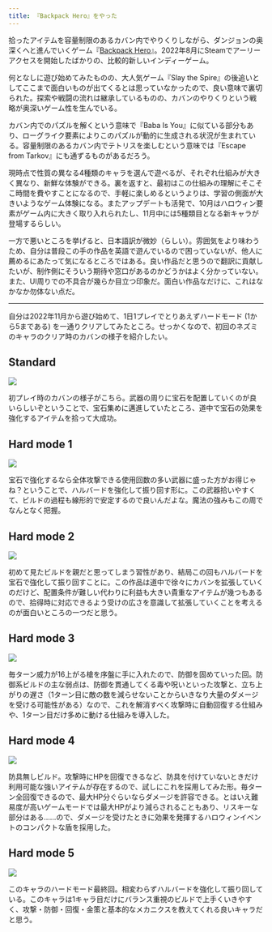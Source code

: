 ```yaml
---
title: 『Backpack Hero』をやった
---
```

拾ったアイテムを容量制限のあるカバン内でやりくりしながら、ダンジョンの奥深くへと進んでいくゲーム『[Backpack Hero](https://store.steampowered.com/app/1970580/Backpack_Hero/)』。2022年8月にSteamでアーリーアクセスを開始したばかりの、比較的新しいインディーゲーム。

何となしに遊び始めてみたものの、大人気ゲーム『Slay the Spire』の後追いとしてここまで面白いものが出てくるとは思っていなかったので、良い意味で裏切られた。探索や戦闘の流れは継承しているものの、カバンのやりくりという戦略が奥深いゲーム性を生んでいる。

カバン内でのパズルを解くという意味で『Baba Is You』に似ている部分もあり、ローグライク要素によりこのパズルが動的に生成される状況が生まれている。容量制限のあるカバン内でテトリスを楽しむという意味では『Escape from Tarkov』にも通ずるものがあるだろう。

現時点で性質の異なる4種類のキャラを選んで遊べるが、それぞれ仕組みが大きく異なり、新鮮な体験ができる。裏を返すと、最初はこの仕組みの理解にそこそこ時間を費やすことになるので、手軽に楽しめるというよりは、学習の側面が大きいようなゲーム体験になる。またアップデートも活発で、10月はハロウィン要素がゲーム内に大きく取り入れられたし、11月中には5種類目となる新キャラが登場するらしい。

一方で悪いところを挙げると、日本語訳が微妙（らしい）。雰囲気をより味わうため、自分は普段この手の作品を英語で遊んでいるので困っていないが、他人に薦めるにあたって気になるところではある。良い作品だと思うので翻訳に貢献したいが、制作側にそういう期待や窓口があるのかどうかはよく分かっていない。また、UI周りでの不具合が幾らか目立つ印象だ。面白い作品なだけに、これはなかなか勿体ない点だ。

* * *

自分は2022年11月から遊び始めて、1日1プレイでとりあえずハードモード (1から5まである) を一通りクリアしてみたところ。せっかくなので、初回のネズミのキャラのクリア時のカバンの様子を紹介したい。

Standard
--------

![](https://lh3.googleusercontent.com/docs/ADP-6oEti5_5NgLcDauL5kA9YyCu4u2L4Q6aWPaCSPy0wnY-0xhDD_bK0jkRQrilQJH6z21U3HfnfJKvBvSF9DM4jFsVEZ9ziMU_PpFbcZufvZn6Jg-SE4MGQ10oKct4-8d4sXo9fvjRkz9pWEdDzIb1rqaWzArXKO_zQn-Kk8Sy01mjQVrpB6bc-zx1AUpAOhTZmsn3gwaVkbmH-7Tidus4ElF5ZlWnFrXvkAI2B2zROp3JeNEHwBKCXe2rSf3QyyUz7mSNZ2R2iPuV9OK1rVh_YJ4ifnGZFiKpHgveWHC_KahMOd0RZOTC4oIYEtMgY2A06dX_Td1kVF3AB9j0Y4irxZXr3WrQWd_xGq_LTq-gbO_98cUM_0up9uzEEI9Vwle8tbSy50WeWsvM6wclV3WgcVTwo5J33NNL3DdJIfcdFWTifQMomDoT_McVHWuTsc0CnFBYjOmnGrDWqT9PHKZu5JngvvqyaNLGY2DNfj9INsXbw0dndH8H-Cc02j5S8hsjquoVEZwttjSUAdq0hss4hqD-9wcMW0l9bSC25yVSV-0it98jX-cuYQdy1EPhpYk_BP4L9Ih3RacSsaY78E3mavT_gjlrmiowbtRmqhbpM6ROnVXOTO3k5J-fg4Lzxw8w51tfIlpK1kHpx8qThnEAa1K9xq8q_6Mo3qIiCxFt3XHsRefNTo6bmEA4WXyDmdbb5O39-60YLecG4fQPUDVW8UYI72ei7glr-J73TBOVxL9oITxpVEqeZkdn3O9cfQ4SAxCzaH1Cqp15eARNytQMOIqJ3gFVrb6Fcg8qL1SeTt6wnpeWkwa4VqbQ1b9liaq2klOJ08pDMoxqkiQGCBP3jlx3vaXzqTbJThBrrMvqXBeBquMg9n6_OEEgiAkLBa492ErMLDaHe2QC7RGugz_vEEdmowkKncspMGtG8zN9x-FcrJCMIXuyrHn2NGVpXvGIjrow8OtojMnuaqT6M4-5PCJrpYsQKk7eQ8F1PGzWp31A0QNqbl4lIFOAYHZvB0QqxUwyogZ9fKNWJup6ftZR1jvUh0wUGs-uaP8U8MWNZLi5JBRjp5ghm2NITpIUuqUb8x4dM8ziVfxPoPa1wyUNhNCen1DCbWP5bJGEQf4RtVkWaGp9SRKC2ocNNpPiWKBrRbZmQAm2q67zSMSn-mcPNeOcT_I7Dw4RaZE6P0R3SoaYi7kHu0oDiitR6TeKCR610dLQvQ4b-J4MByo21KLMTBbt3VWqGZQfzZ5BtI_CJezCyb7Xjw)

初プレイ時のカバンの様子がこちら。武器の周りに宝石を配置していくのが良いらしいぞということで、宝石集めに邁進していたところ、道中で宝石の効果を強化するアイテムを拾って大成功。

Hard mode 1
-----------

![](https://lh3.googleusercontent.com/docs/ADP-6oEdFBupQZmLMqOi7C0vM2imxpOvYi5gifT85o85pCtUTvcnBEzx5NyIy5xEDlmg8St9nJcs5m_bJPWZe3ZWafNmj6ZcxQ6kaO09GXi2jLu75PISm8X6Uux27BeduamQK4uY7JH0X6kDdHrUSWvd7_CFs_tw79Hdjr3doEsyajmlKZqo14zbYk2sGozrkHx_dDAM6ZQtnv-miznw0ri80iGOx9j-vpkuku1ztEFlp3CE_EGZPLD1r8FmXxpvTTo8dgA6ujgrrzVuhTM-Zh81LqS6q4d8Qw-IBM88-Eo09_mMMOa6Ux3yeDLkimyicFmiA3bpinQR88ckYd9sGaUJLRwWsMJUvhLWZAgDmRSEhTL3gxcI8RjjKFWeoWQuBK3Yerji9VHZxpLUIbqaurpzv13dvLXEjpmZ7vQm-NTf0ApWnpS124S6grmHM9f9w0jaJwK7p0y7TpFRCxcQ7ME3ky-I_TZVsNaeXXvW0JWd0p7yCtiBstRbtNK6lM9wxt9Gvo8xZrKRp04clnHTGBf1gstuc_1OquZKHAF8ndl3VqLYWvRX5MnwOjZzC2Pa9dtZ-IMvJ9Tsy4k8f29I5kwex9HVDoN5DeTBHluKCjsaYFTTAw5AS6QRKREUBgzqlWvHQlxkwPfCB4PBYaHB8UjwmKK7XMKh-zYF81wwE4ygRojySxV5AI8wozzXHbe2H69N2HUpjKKws8yKOAIEQ8YtMPS3ym4ZalTzAw58vccyocvo_xtR6nZylYZveuBLdihyCOLtBnuavJJz-6cMqRCY9uKiA8hjwLuQx3jaDjZVEcJ4QVaHwbeOtipz-AuvBk8jWfGBTw2H670Cvb-kDYljD9r5tPLSKDJgs5si_EGB0MFYHcMuhfea4uKIwK3zKQHXzgF7hQbMKJlRZDZ-qZJd9oLi3RM_wZMKDnbCQDUl9OZr2VLLcMyht0NxIZMa5B7dV7zbSZimAA7O-M_uniJ9-RSFm6dvWnM4CISdtKW7smzipQs9qmE47irLa97FfAJ8y5LSuUFned6C1qhr7ormLo0ucaQrPFA2Qdf6hVXgBDVd2g__fm828WFA-SfqN6HxHHfCzB0Qj17PKOV5nWsy8VFwo1nGlecaI29TmooxI36TuTTvpDGpZeSnhuH50APtkOnxNYGtZf2Xtj9Q-Q__A2iTGs9kYSWi4g43HCYqGA2QiRscCg58AAzjZXNzC_9x0QrMZJ2D0pxXJgPjIEcQ6gEZXZa2F0ghJ8s5U039eviEoJte4Q)

宝石で強化するなら全体攻撃できる使用回数の多い武器に盛った方がお得じゃね？ということで、ハルバードを強化して振り回す形に。この武器拾いやすくて、ビルドの過程も線形的で安定するので良いんだよな。魔法の強みもこの周でなんとなく把握。

Hard mode 2
-----------

![](https://lh3.googleusercontent.com/docs/ADP-6oEy7wPsNblZ-fwXDQuQ9ex_qYKF4PSjjJkaud1EfPim7-mVcGbakmsaJ-u2RPhMgvFO_EGW2xl8x63LxqpETdzC3ajdajawzsiI5QVhC_xsZWiR1WSTCb1TFcfS9aEIVXzpExMScyeBpJRiJq1oIEvq-PBn3VVJDv8oASJRobdGv3f4QFxsqwQmtJPK1ymJBa0NXnnXFVFlGYQz2wom3jMwnSP95K4HbrU81vajcOIrTsTDDEh2h1ljfMBEaazjFA8VNS7zrOIzlflvdmdfv40KV6zkRP1M09dP0-CY-ZncukDrdsqHf4Xm14uhSEyFPh4EHCmJi30sDVYZfCoOitmXCtBPJcFB9ei2kXphpmA6HPPhTisvH8r9HE1UMlr1NuxcsQjzyHAuPWtI619zsfpG0Lv48nsY47swKDD2RZM_5k1TmHk96wYfqJwVyeSoP2qInThEADSMDEkOSNlKezlS7ZmoQOTqxA-J_yR3M16ZQlvF91KEwFtEoP9ufTFCVN5y-Wma3Tl1k3kvHOc_B5GzDOsKUh3VAsnFfS3_c5Z1I5H9L-GOpm6eo-cc1l2uqG8ooyVCwwpn9Nn2FX6VQv3RGuOnJN4Ov7IeVVkYMoj-MKneeiueFPFZ4huje_elS8BtS0v0k1nww2iN6oR5X_yaPG3pjDMWCEVB8uAPUqRYqw3YkWQk38ohRT1as8jOOflzRSQVngJ4XMZ2fxkgJbJqeWqC-aOY2By7Nl1ygjZ_8-I4B-kxxUldisPVOl1VNxh7da62s8NWs1y7tgYkJblYpgQpsH8u2kRjr0xxzfOx-28wGkBqBCL-Wnh-1JRbTZjBKFgXshzy6VLTvb8nHKtxhISm10fiDZCgfQgbxa5r57XieLyeANyRY3ucVs-sCFgz1Y5CYNhNF5gWvZVVgkmx2KfXHyFbv3RrWfiwN1axjYXZokttHiA7LsP08wqtxUtW7izyzrFRwAmmDyXUCrOQZnV0dyQUO47Z1t4AJX_12oLi6UXUTWuRnPPS09Y8yQ-vHT5Uipt1GIMiuPCn2yBKWieDVLaTq1kxGt0_R3ZMit5EaATGpdCZqqTOdlD1SvhqtIXRJ3jGfNDHSeU24iiK7Z8EJ8OSMgk0rEaUC0qHZnCBKaDt0ytoHj9zYStvtczxeH3oVuKD2l-T9nPqIX8k49DOEXr0IIpEr81LfMHCOJqXW_f9yyQq3HRARnkidYRQTSLpY0rLEQ-WBVWASryoNhUak15I0xDW3WMmXF7If8ZneQ)

初めて見たビルドを親だと思ってしまう習性があり、結局この回もハルバードを宝石で強化して振り回すことに。この作品は道中で徐々にカバンを拡張していくのだけど、配置条件が難しい代わりに利益も大きい貴重なアイテムが幾つもあるので、拾得時に対応できるよう受けの広さを意識して拡張していくことを考えるのが面白いところの一つだと思う。

Hard mode 3
-----------

![](https://lh3.googleusercontent.com/docs/ADP-6oHl2DN3I6qaHl3voY7m3Eu27bRSIMRBITKOxT_DlGiJMT57Zqui7Y_L23RskcWlkhWnCUMEkbGHnGvWGBa2JjPsjn1fTzGfsUqzVGx1WsfJHVtzx_TDd5ZEimjqgPkveeZemzMgESQatDOm7FtkJZh3quyAlrWKCmHv9qMadwHISzmn6cwnbNcSE25ZJGvBARLtM_H7i59BOB0E6dn_Vz3c0pxhBYppXEROLYbssUYQS7QM4kVoni044pGvYH7Jky4XsMXRU6Wi5HwSCY3UBH_sHtDNsMHxTOMfdy_dfO03N7vEK-GK9_SAznemCMj--pe0zGUgEV8rd2HuWkM5l5VFRJL0zLXIu2zZhPxVYVbqHxhMN3_1DSgTCT9aXwr7g8_BYozEibJxKCmzBsPYrTe385w0avD-vP1J2XtkpMRr1BaCQ8KpFYtigwbtfrgLl_p97JxHmpYmH789ceHBxCIGM9bMZ6UHizUf3SykmQkp0usIlwFb_QDAXgANQxeJZ3N__kC2jv22lpG4EhnIsyVBQCA2XqnTP218vyLtjYZ0mtpXVy6Eu5qS4MLtsemA5Df9tpNZ9WrVazHLfi8oVigzb8PK68RIAYLoB1Uk-emO1FJCCoFtM5wprLg4FZt47Xos7kxLaZ_QR-KP2B7Ok4H9Hx4QHqhcuK6eeNr7V87NACPZdkHD1LMfC4PfVFndxPHK4jbqmvqyVm0BObjzIbdFQNdNSeUjEwH1WuWtpnLck7lIQqxcw20iKj4x40lvjy6AZGNZOd2cJJsHWYtxjdK5RuGRJ1pUxpv3LpMIqTcn7GIA7lV3SMF25W_nlxxhHt2jG1NW2ReavAPqJKo8KJ1Fo-FsZUJp9lxZLylbs4XYJQgbbIYyoDJnJ_gQnPaK-aBeL4xMFfWuUA8zDH3if037a4qcyscyc5t4MgEA3JXoTxv1SlilT_2EHgqbdroTA6HP79ewQZno4PLNlqcwk546Eisrw8vyhpA6VTOde4FmhGvUSnsTnhC7EI-MJD1K_O12-jTEBK0BAUsG1kfML6lkUqMm6PISvTOwSeQPH9pWKUW8Oi_uXOuWdDSL11O4EY5za9aq7QkiLiZoRaXgjOOTWyGZx29i9BzOz0oPQgQHraxD9Mc6wQbkYoCVsfvasbcpfQVYytehPbmfm5YuVc8y-_e6GgBczVSuJgk-oSNqoxQFh2oGQepWu6YZyRLRw_H8wtcaOoMQtGQL4Y8feB3fVaR3XmbdOhAILTBzk-20WZkBRg)

毎ターン威力が16上がる槍を序盤に手に入れたので、防御を固めていった回。防御系ビルドの主な弱点は、防御を貫通してくる毒や呪いといった攻撃と、立ち上がりの遅さ（1ターン目に敵の数を減らせないことからいきなり大量のダメージを受ける可能性がある）なので、これを解消すべく攻撃時に自動回復する仕組みや、1ターン目だけ多めに動ける仕組みを導入した。

Hard mode 4
-----------

![](https://lh3.googleusercontent.com/docs/ADP-6oEaHoKipxdBrYMWyeZa8O9tPlUOQwS2RGE50Sq6hHEcBV6-3VKPW_eWGnu9w4nPj1qHKgSWoL8iIvfPa9IO-f2AoYhZHzrRIcsLY--u_AMizTOTp0OcAqkbZTdyDBL8vXpQdr0-5y_7CXLrLd_RIEgHeYJ9syZ4YEu6e4RmhKZptG0adjP2gXdecDMCn39FhlTcsfN0LF4THzJkh7CfkW_dA115Dm7ycD5EQmgKdBXIhmdBmE9fg8CiY6DmrlUXccx5P_aAUefVpwEI3d7g1O5e4nxNGEnKdohBi_8uvuzQ5DrsFqZtxluESJy7tJBJ1evVgtN8VddIHLI7xE56EHhADAaK1zik-9rhhRk-J3l8jTCa4Qu1IxARCUZQCrEeQIQoZ3W1ktEG5pfXPqDmOGDBck8Cy-memOlAG_FFHknT4kw39SKADy0t1aRRZCxA2QDCK33BhRWvTH1DOUQHMHHBoTxfXS_-1VMy6JNb7dYQriOY5V3DmW6VPEMqtBd7OjVQ4p5BUfQmyZVZDLzLOsvfQe31qfWv4V42kivBR6KQGlz8cvcsJfw4iYuE2sq8FdppMY9-GVDBi7AM2vwDR-EWEKzzfmwZBkl7IbUmUY1bIEslz2rhZeqbPAGnwWv8KhAO2nGllHhxERg90ppQgw_vqYeTtT-LSChpu2I14dsKknuR-onGDy1j3oL9ziiI7Gh7NW83HcItV1ePm7jX89NjQw8ViCm8xlp-AHYq5Kp35kKqD7p5wJ4WtRUByOtg5kGYIFD3vYyFZVSx-TH8NuLEQpTvL8mFPt4bXqKWknUoJkm1MZV57ByDuTY_0XHA6JWayx3PH15Pu3YY7SI6K8vI9geVpIuZG8LO17hIKA9kz9H-CPlOkF-dtgwq5ZqNQr6NOgNGt8eq1vVE409kx8GVAW_ArKqTjYNCLbg2BI_wyoXLGvUdPzaCdkeoK12uhuxRjswV_W41jYKZjJPrzQe2_meixt5vovZEe1AWWNFb07FgCfiCrOfRHVFnMVHaM6StDb8yoQElKkbX829J1MPVt9cHqHrVUxKWb-t6EtdDgEzKqpUIz_CIixXpJG-Zgg8Q010r1Wn0ZIfmIXeG-k4xstbZ6mwTocgjHgwurc62v1LNkUhoacHNg5OyjT_ega0AuDeTvBbiCZ5DegDdKgEsenzLWjrFdAg3-bY61067uctYPJ-NeVUNQK8yBGCgMRSsPMOGqqw0YbvrSLNyQf_jWUQTsQFtHriUYNWb8Rq-7mU7mw)

防具無しビルド。攻撃時にHPを回復できるなど、防具を付けていないときだけ利用可能な強いアイテムが存在するので、試しにこれを採用してみた形。毎ターン全回復できるので、最大HP分ぐらいならダメージを許容できる。とはいえ難易度が高いゲームモードでは最大HPがより減らされることもあり、リスキーな部分はある……ので、ダメージを受けたときに効果を発揮するハロウィンイベントのコンパクトな盾を採用した。

Hard mode 5
-----------

![](https://lh3.googleusercontent.com/docs/ADP-6oGh0o4-UqOsARBs0Y-7yf8UL3iCwO27pggo08PReuK3ARyRXs8MhphAHQDTuPbH-MRs60FM4t9kaP87j0G-lJP88QgLYIpkiDXqRvaMglWIpkCtyYUoWR4ylQ07caJr9HP93Y89ggUYc5MT2pjM7QI9ep7FAVpcJFbyO4LtWqMN0LAD6aIAlTdH7aJn9qyp-S4_f07YK1nnr5L56f2lfoJvgrvy0QjvdPfdqwhVmNKoz4R9nr9HroccPtu05QEZz-P0H2FMjB1oNf-OCT1xwJUIu93e6WsYubELpGI9iNMQtofqW8lBAK9sf6qQPbD6t8hIOGCPZhBnlpectcrk7mV9uf-RRp2q2LsQNWAk-jP2KgWFGq7Gu79XRvlZWPNj8u2s7zx6x3RSSX0yjbU5uMzMRJg6WcO7cUyOOSLRFKOKCIi3OkZ17ED6RwHrRryKg3x70tIFki4dq_58bLZveHoRmpttnfKgNy2mHxIBeI03PMQqnU__e1R-0Y3-7SgxPl5LdI75UeUSUKNr-qQEDLsOprUk5yFDRmsYp4NAY-XxNwrh22DYcO0gDD8azg9DDQmzVum3ZjVbzD8paWRSD8fB_DU3YF6sTChB4pCu13EtdozTCyaSaM7dQ0gx403EjkyFzzAHaR78XrRDBW5MXGJcF9OMsPozLB3w8A6-HQWVJtPz6OVq-gy5dEAaMOBo2er2Ws8rmvUn7wXPgjTrDT6dcL5XOtnUahfsoJt0Bd9Eq-Kh9k0_-yGRQNypwlfY0e7K-K7--9INW6OofduVH_jMx2naUV3cspmZxN0kBykI4_bv-lHhnK3yayEDozS9DZ5nv5aBcA6ICbW_-auUWJ18Yur--qpMD1zJh2RHbiDgSltZLeTj9jJ_9KjOb7W6gvttkwwydTXJw2rSgpOZwdgHQOAXoqo2rpQRduzp0ZU5rJWnYasroPw5flPWOygD6hN7kv0xHrnNr3mze-ij1777a9Jbv0b-Rlul0khUoUJ-HDeGTNnrvBS_YmldxKJ6BPR0wZNPVH1e08s1HGFlb_huBDyp-Pmb2bV6mWYW2MIW5aNV7FgVpE7d4oDJQGguPrqmp9t5hI8VuECfKHVHENem92KmwhSN9tlGlnhKtpUZVOaGNCe33Mm_PQVEcQQp1QZL32xgmes9iOHDdLq6ZJT0u0vUzycJDcp9Sg5y2neOy2YrP16xloNB_oiSMRF9ZvJTx1wEwlvdwgtxH8La-_TVrpJ3mn353KXIDzzqNEd56M_udQ)

このキャラのハードモード最終回。相変わらずハルバードを強化して振り回している。このキャラは1キャラ目だけにバランス重視のビルドで上手くいきやすく、攻撃・防御・回復・金策と基本的なメカニクスを教えてくれる良いキャラだと思う。
